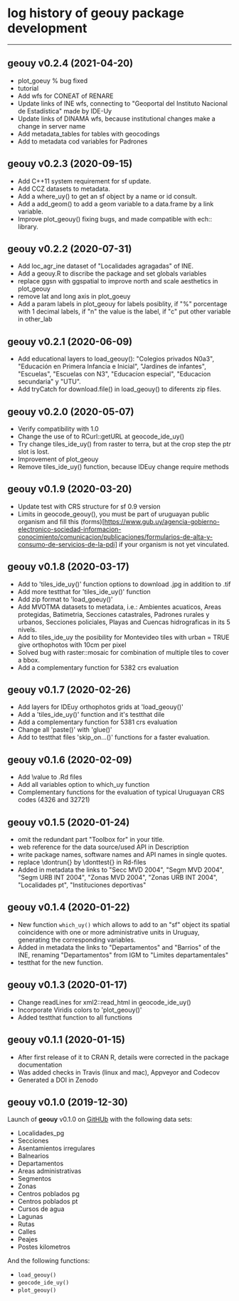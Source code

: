 # log history of geouy package development

-------------------------------------------------------
## geouy v0.2.4 (2021-04-20)

* plot_goeuy % bug fixed
* tutorial
* Add wfs for CONEAT of RENARE
* Update links of INE wfs, connecting to "Geoportal del Instituto Nacional de Estadística" made by IDE-Uy
* Update links of DINAMA wfs, because institutional changes make a change in server name
* Add metadata_tables for tables with geocodings
* Add to metadata cod variables for Padrones

## geouy v0.2.3 (2020-09-15)

* Add C++11 system requirement for sf update.
* Add CCZ datasets to metadata.
* Add a where_uy() to get an sf object by a name or id consult. 
* Add a add_geom() to add a geom variable to a data.frame by a link variable.
* Improve plot_geouy() fixing bugs, and made compatible with ech:: library.


## geouy v0.2.2 (2020-07-31)

* Add loc_agr_ine dataset of "Localidades agragadas" of INE.
* Add a geouy.R to discribe the package and set globals variables
* replace ggsn with ggspatial to improve north and scale aesthetics in plot_geouy 
* remove lat and long axis in plot_goeuy
* Add a param labels in plot_geouy for labels posiblity, if "%" porcentage with 1 decimal labels, if "n" the value is the label, if "c" put other variable in other_lab

## geouy v0.2.1 (2020-06-09)
 
* Add educational layers to load_geouy(): "Colegios privados N0a3", "Educación en Primera Infancia e Inicial",  "Jardines de infantes", "Escuelas",   "Escuelas con N3", "Educacion especial", "Educacion secundaria" y "UTU".
* Add tryCatch for download.file() in load_geouy() to diferents zip files.

## geouy v0.2.0 (2020-05-07)

* Verify compatibility with 1.0
* Change the use of to RCurl::getURL at geocode_ide_uy()
* Try change tiles_ide_uy() from raster to terra, but at the crop step the ptr slot is lost.
* Improvement of plot_geouy
* Remove tiles_ide_uy() function, because IDEuy change require methods


## geouy v0.1.9 (2020-03-20)

* Update test with CRS structure for sf 0.9 version
* Limits in geocode_geouy(), you must be part of uruguayan public organism and  fill this (forms)[https://www.gub.uy/agencia-gobierno-electronico-sociedad-informacion-conocimiento/comunicacion/publicaciones/formularios-de-alta-y-consumo-de-servicios-de-la-pdi] if your organism is not yet vinculated.


## geouy v0.1.8 (2020-03-17)

* Add to 'tiles_ide_uy()' function options to download .jpg in addition to .tif
* Add more testthat for 'tiles_ide_uy()' function
* Add zip format to 'load_goeuy()'
* Add MVOTMA datasets to metadata, i.e.: Ambientes acuaticos, Areas protegidas, Batimetria, Secciones catastrales, Padrones rurales y urbanos, Secciones policiales, Playas and Cuencas hidrograficas in its 5 nivels.
* Add to tiles_ide_uy the posibility for Montevideo tiles with urban = TRUE give orthophotos with 10cm per pixel 
* Solved bug with raster::mosaic for combination of multiple tiles to cover a bbox.
* Add a complementary function for 5382 crs evaluation

## geouy v0.1.7 (2020-02-26)

* Add layers for IDEuy orthophotos grids at 'load_geouy()' 
* Add a 'tiles_ide_uy()' function and it's testthat dile
* Add a complementary function for 5381 crs evaluation
* Change all 'paste()' with 'glue()'
* Add to testthat files 'skip_on...()' functions for a faster evaluation.

## geouy v0.1.6 (2020-02-09)

* Add \value to .Rd files
* Add all variables option to which_uy function
* Complementary functions for the evaluation of typical Uruguayan CRS codes (4326 and 32721)

## geouy v0.1.5 (2020-01-24)

* omit the redundant part "Toolbox for" in your title.
* web reference for the data source/used API in Description 
* write package names, software names and API names in single quotes.
* replace \dontrun{} by \donttest{} in Rd-files 
* Added in metadata the links to "Secc MVD 2004", "Segm MVD 2004", "Segm URB INT 2004", "Zonas MVD 2004", "Zonas URB INT 2004", "Localidades pt", "Instituciones deportivas"

## geouy v0.1.4 (2020-01-22)

 * New function `which_uy()` which allows to add to an "sf" object its spatial coincidence with one or more administrative units in Uruguay, generating the corresponding variables.
 * Added in metadata the links to "Departamentos" and "Barrios" of the INE, renaming "Departamentos" from IGM to "Limites departamentales"
 * testthat for the new function.

## geouy v0.1.3 (2020-01-17)

  * Change readLines for xml2::read_html in geocode_ide_uy()
  * Incorporate Viridis colors to 'plot_geouy()'
  * Added testthat function to all functions   


## geouy v0.1.1 (2020-01-15)

  * After first release of it to CRAN R, details were corrected in the package documentation
  * Was added checks in Travis (linux and mac), Appveyor and Codecov 
  * Generated a DOI in Zenodo 


## geouy v0.1.0 (2019-12-30)

Launch of **geouy** v0.1.0 on [GitHUb](https://github.com/RichDeto/geouy) with the following data sets:    
  * Localidades_pg    
  * Secciones    
  * Asentamientos irregulares    
  * Balnearios    
  * Departamentos    
  * Areas administrativas
  * Segmentos
  * Zonas
  * Centros poblados pg
  * Centros poblados pt
  * Cursos de agua
  * Lagunas
  * Rutas
  * Calles
  * Peajes
  * Postes kilometros
  
  
And the following functions:  
  * `load_geouy()`    
  * `geocode_ide_uy()`    
  * `plot_geouy()`

